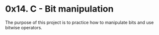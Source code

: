 # 0x14. C - Bit manipulation

The purpose of this project is to practice how to manipulate bits and use bitwise operators.
